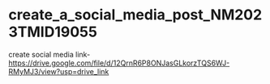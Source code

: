 # create_a_social_media_post_NM2023TMID19055
create social media link-https://drive.google.com/file/d/12QrnR6P8ONJasGLkorzTQS6WJ-RMyMJ3/view?usp=drive_link


